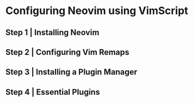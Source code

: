 # Configuring Neovim using VimScript


## Step 1 | Installing Neovim

## Step 2 | Configuring Vim Remaps

## Step 3 | Installing a Plugin Manager

## Step 4 | Essential Plugins


